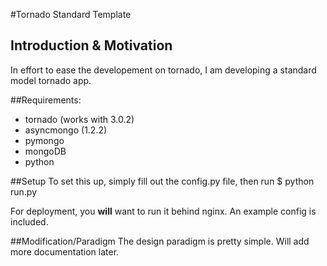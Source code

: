 #Tornado Standard Template
## Introduction & Motivation
In effort to ease the developement on tornado, I am developing a standard model tornado app.  

##Requirements:
- tornado (works with 3.0.2)  
- asyncmongo (1.2.2)
- pymongo  
- mongoDB  
- python
  
##Setup
To set this up, simply fill out the config.py file, then run $ python run.py

For deployment, you **will** want to run it behind nginx. An example config is included.

##Modification/Paradigm
The design paradigm is pretty simple. Will add more documentation later.